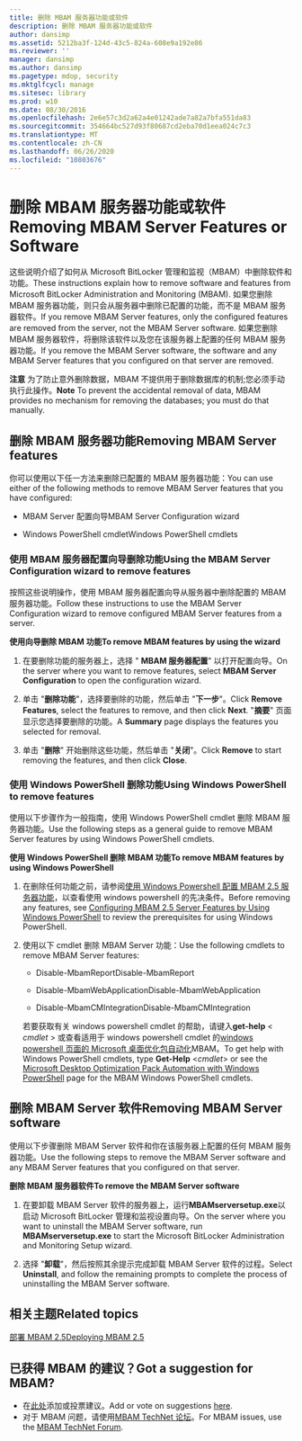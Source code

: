 ```yaml
---
title: 删除 MBAM 服务器功能或软件
description: 删除 MBAM 服务器功能或软件
author: dansimp
ms.assetid: 5212ba3f-124d-43c5-824a-608e9a192e86
ms.reviewer: ''
manager: dansimp
ms.author: dansimp
ms.pagetype: mdop, security
ms.mktglfcycl: manage
ms.sitesec: library
ms.prod: w10
ms.date: 08/30/2016
ms.openlocfilehash: 2e6e57c3d2a62a4e01242ade7a82a7bfa551da83
ms.sourcegitcommit: 354664bc527d93f80687cd2eba70d1eea024c7c3
ms.translationtype: MT
ms.contentlocale: zh-CN
ms.lasthandoff: 06/26/2020
ms.locfileid: "10803676"
---
```

# <span data-ttu-id="324fe-103">删除 MBAM 服务器功能或软件</span><span class="sxs-lookup"><span data-stu-id="324fe-103">Removing MBAM Server Features or Software</span></span>


<span data-ttu-id="324fe-104">这些说明介绍了如何从 Microsoft BitLocker 管理和监视（MBAM）中删除软件和功能。</span><span class="sxs-lookup"><span data-stu-id="324fe-104">These instructions explain how to remove software and features from Microsoft BitLocker Administration and Monitoring (MBAM).</span></span> <span data-ttu-id="324fe-105">如果您删除 MBAM 服务器功能，则只会从服务器中删除已配置的功能，而不是 MBAM 服务器软件。</span><span class="sxs-lookup"><span data-stu-id="324fe-105">If you remove MBAM Server features, only the configured features are removed from the server, not the MBAM Server software.</span></span> <span data-ttu-id="324fe-106">如果您删除 MBAM 服务器软件，将删除该软件以及您在该服务器上配置的任何 MBAM 服务器功能。</span><span class="sxs-lookup"><span data-stu-id="324fe-106">If you remove the MBAM Server software, the software and any MBAM Server features that you configured on that server are removed.</span></span>

<span data-ttu-id="324fe-107">**注意** 为了防止意外删除数据，MBAM 不提供用于删除数据库的机制;您必须手动执行此操作。</span><span class="sxs-lookup"><span data-stu-id="324fe-107">**Note** To prevent the accidental removal of data, MBAM provides no mechanism for removing the databases; you must do that manually.</span></span>

 

## <a href="" id="bkmk-removeserverfeatures"></a><span data-ttu-id="324fe-108">删除 MBAM 服务器功能</span><span class="sxs-lookup"><span data-stu-id="324fe-108">Removing MBAM Server features</span></span>


<span data-ttu-id="324fe-109">你可以使用以下任一方法来删除已配置的 MBAM 服务器功能：</span><span class="sxs-lookup"><span data-stu-id="324fe-109">You can use either of the following methods to remove MBAM Server features that you have configured:</span></span>

-   <span data-ttu-id="324fe-110">MBAM Server 配置向导</span><span class="sxs-lookup"><span data-stu-id="324fe-110">MBAM Server Configuration wizard</span></span>

-   <span data-ttu-id="324fe-111">Windows PowerShell cmdlet</span><span class="sxs-lookup"><span data-stu-id="324fe-111">Windows PowerShell cmdlets</span></span>

### <span data-ttu-id="324fe-112">使用 MBAM 服务器配置向导删除功能</span><span class="sxs-lookup"><span data-stu-id="324fe-112">Using the MBAM Server Configuration wizard to remove features</span></span>

<span data-ttu-id="324fe-113">按照这些说明操作，使用 MBAM 服务器配置向导从服务器中删除配置的 MBAM 服务器功能。</span><span class="sxs-lookup"><span data-stu-id="324fe-113">Follow these instructions to use the MBAM Server Configuration wizard to remove configured MBAM Server features from a server.</span></span>

**<span data-ttu-id="324fe-114">使用向导删除 MBAM 功能</span><span class="sxs-lookup"><span data-stu-id="324fe-114">To remove MBAM features by using the wizard</span></span>**

1.  <span data-ttu-id="324fe-115">在要删除功能的服务器上，选择 " **MBAM 服务器配置**" 以打开配置向导。</span><span class="sxs-lookup"><span data-stu-id="324fe-115">On the server where you want to remove features, select **MBAM Server Configuration** to open the configuration wizard.</span></span>

2.  <span data-ttu-id="324fe-116">单击 "**删除功能**"，选择要删除的功能，然后单击 "**下一步**"。</span><span class="sxs-lookup"><span data-stu-id="324fe-116">Click **Remove Features**, select the features to remove, and then click **Next**.</span></span> <span data-ttu-id="324fe-117">"**摘要**" 页面显示您选择要删除的功能。</span><span class="sxs-lookup"><span data-stu-id="324fe-117">A **Summary** page displays the features you selected for removal.</span></span>

3.  <span data-ttu-id="324fe-118">单击 "**删除**" 开始删除这些功能，然后单击 "**关闭**"。</span><span class="sxs-lookup"><span data-stu-id="324fe-118">Click **Remove** to start removing the features, and then click **Close**.</span></span>

### <span data-ttu-id="324fe-119">使用 Windows PowerShell 删除功能</span><span class="sxs-lookup"><span data-stu-id="324fe-119">Using Windows PowerShell to remove features</span></span>

<span data-ttu-id="324fe-120">使用以下步骤作为一般指南，使用 Windows PowerShell cmdlet 删除 MBAM 服务器功能。</span><span class="sxs-lookup"><span data-stu-id="324fe-120">Use the following steps as a general guide to remove MBAM Server features by using Windows PowerShell cmdlets.</span></span>

**<span data-ttu-id="324fe-121">使用 Windows PowerShell 删除 MBAM 功能</span><span class="sxs-lookup"><span data-stu-id="324fe-121">To remove MBAM features by using Windows PowerShell</span></span>**

1.  <span data-ttu-id="324fe-122">在删除任何功能之前，请参阅[使用 Windows Powershell 配置 MBAM 2.5 服务器功能](configuring-mbam-25-server-features-by-using-windows-powershell.md)，以查看使用 windows powershell 的先决条件。</span><span class="sxs-lookup"><span data-stu-id="324fe-122">Before removing any features, see [Configuring MBAM 2.5 Server Features by Using Windows PowerShell](configuring-mbam-25-server-features-by-using-windows-powershell.md) to review the prerequisites for using Windows PowerShell.</span></span>

2.  <span data-ttu-id="324fe-123">使用以下 cmdlet 删除 MBAM Server 功能：</span><span class="sxs-lookup"><span data-stu-id="324fe-123">Use the following cmdlets to remove MBAM Server features:</span></span>

    -   <span data-ttu-id="324fe-124">Disable-MbamReport</span><span class="sxs-lookup"><span data-stu-id="324fe-124">Disable-MbamReport</span></span>

    -   <span data-ttu-id="324fe-125">Disable-MbamWebApplication</span><span class="sxs-lookup"><span data-stu-id="324fe-125">Disable-MbamWebApplication</span></span>

    -   <span data-ttu-id="324fe-126">Disable-MbamCMIntegration</span><span class="sxs-lookup"><span data-stu-id="324fe-126">Disable-MbamCMIntegration</span></span>

    <span data-ttu-id="324fe-127">若要获取有关 windows powershell cmdlet 的帮助，请键入**get-help** &lt; *cmdlet* &gt; 或查看适用于 windows powershell cmdlet 的[windows powershell 页面的 Microsoft 桌面优化包自动化](https://go.microsoft.com/fwlink/?LinkId=393498)MBAM。</span><span class="sxs-lookup"><span data-stu-id="324fe-127">To get help with Windows PowerShell cmdlets, type **Get-Help** &lt;*cmdlet*&gt; or see the [Microsoft Desktop Optimization Pack Automation with Windows PowerShell](https://go.microsoft.com/fwlink/?LinkId=393498) page for the MBAM Windows PowerShell cmdlets.</span></span>

## <span data-ttu-id="324fe-128">删除 MBAM Server 软件</span><span class="sxs-lookup"><span data-stu-id="324fe-128">Removing MBAM Server software</span></span>


<span data-ttu-id="324fe-129">使用以下步骤删除 MBAM Server 软件和你在该服务器上配置的任何 MBAM 服务器功能。</span><span class="sxs-lookup"><span data-stu-id="324fe-129">Use the following steps to remove the MBAM Server software and any MBAM Server features that you configured on that server.</span></span>

**<span data-ttu-id="324fe-130">删除 MBAM 服务器软件</span><span class="sxs-lookup"><span data-stu-id="324fe-130">To remove the MBAM Server software</span></span>**

1.  <span data-ttu-id="324fe-131">在要卸载 MBAM Server 软件的服务器上，运行**MBAMserversetup.exe**以启动 Microsoft BitLocker 管理和监视设置向导。</span><span class="sxs-lookup"><span data-stu-id="324fe-131">On the server where you want to uninstall the MBAM Server software, run **MBAMserversetup.exe** to start the Microsoft BitLocker Administration and Monitoring Setup wizard.</span></span>

2.  <span data-ttu-id="324fe-132">选择 "**卸载**"，然后按照其余提示完成卸载 MBAM Server 软件的过程。</span><span class="sxs-lookup"><span data-stu-id="324fe-132">Select **Uninstall**, and follow the remaining prompts to complete the process of uninstalling the MBAM Server software.</span></span>



## <span data-ttu-id="324fe-133">相关主题</span><span class="sxs-lookup"><span data-stu-id="324fe-133">Related topics</span></span>


[<span data-ttu-id="324fe-134">部署 MBAM 2.5</span><span class="sxs-lookup"><span data-stu-id="324fe-134">Deploying MBAM 2.5</span></span>](deploying-mbam-25.md)

 

 

## <span data-ttu-id="324fe-135">已获得 MBAM 的建议？</span><span class="sxs-lookup"><span data-stu-id="324fe-135">Got a suggestion for MBAM?</span></span>
- <span data-ttu-id="324fe-136">在[此处](http://mbam.uservoice.com/forums/268571-microsoft-bitlocker-administration-and-monitoring)添加或投票建议。</span><span class="sxs-lookup"><span data-stu-id="324fe-136">Add or vote on suggestions [here](http://mbam.uservoice.com/forums/268571-microsoft-bitlocker-administration-and-monitoring).</span></span> 
- <span data-ttu-id="324fe-137">对于 MBAM 问题，请使用[MBAM TechNet 论坛](https://social.technet.microsoft.com/Forums/home?forum=mdopmbam)。</span><span class="sxs-lookup"><span data-stu-id="324fe-137">For MBAM issues, use the [MBAM TechNet Forum](https://social.technet.microsoft.com/Forums/home?forum=mdopmbam).</span></span>



